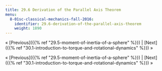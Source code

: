 ```yaml
---
title: 29.6 Derivation of the Parallel Axis Theorem
menu:
  8-01sc-classical-mechanics-fall-2016:
    identifier: 29.6-derivation-of-the-parallel-axis-theorem
    weight: 1890
---
```

« [Previous]({{% ref "29.5-moment-of-inertia-of-a-sphere" %}}) | [Next]({{% ref "30.1-introduction-to-torque-and-rotational-dynamics" %}}) »

« [Previous]({{% ref "29.5-moment-of-inertia-of-a-sphere" %}}) | [Next]({{% ref "30.1-introduction-to-torque-and-rotational-dynamics" %}}) »